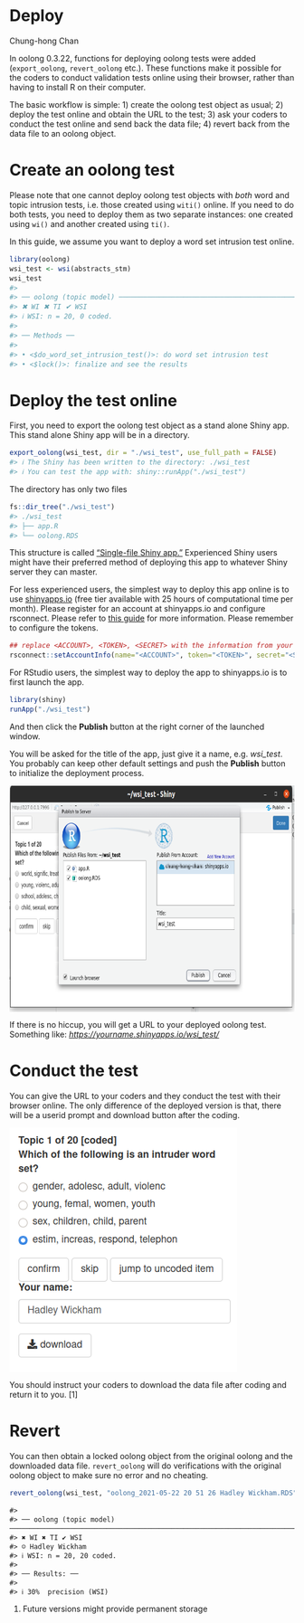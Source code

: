 Deploy
================
Chung-hong Chan

In oolong 0.3.22, functions for deploying oolong tests were added
(`export_oolong`, `revert_oolong` etc.). These functions make it
possible for the coders to conduct validation tests online using their
browser, rather than having to install R on their computer.

The basic workflow is simple: 1) create the oolong test object as usual;
2) deploy the test online and obtain the URL to the test; 3) ask your
coders to conduct the test online and send back the data file; 4) revert
back from the data file to an oolong object.

# Create an oolong test

Please note that one cannot deploy oolong test objects with *both* word
and topic intrusion tests, i.e. those created using `witi()` online. If
you need to do both tests, you need to deploy them as two separate
instances: one created using `wi()` and another created using `ti()`.

In this guide, we assume you want to deploy a word set intrusion test
online.

``` r
library(oolong)
wsi_test <- wsi(abstracts_stm)
wsi_test
#> 
#> ── oolong (topic model) ────────────────────────────────────────────────────────────────────────────────────────────────────────────────────────────────────────
#> ✖ WI ✖ TI ✔ WSI
#> ℹ WSI: n = 20, 0 coded.
#> 
#> ── Methods ──
#> 
#> • <$do_word_set_intrusion_test()>: do word set intrusion test
#> • <$lock()>: finalize and see the results
```

# Deploy the test online

First, you need to export the oolong test object as a stand alone Shiny
app. This stand alone Shiny app will be in a directory.

``` r
export_oolong(wsi_test, dir = "./wsi_test", use_full_path = FALSE)
#> ℹ The Shiny has been written to the directory: ./wsi_test
#> ℹ You can test the app with: shiny::runApp("./wsi_test")
```

The directory has only two files

``` r
fs::dir_tree("./wsi_test")
#> ./wsi_test
#> ├── app.R
#> └── oolong.RDS
```

This structure is called [“Single-file Shiny
app.”](https://shiny.rstudio.com/articles/app-formats.html)
Experienced Shiny users might have their preferred method of deploying
this app to whatever Shiny server they can master.

For less experienced users, the simplest way to deploy this app online
is to use [shinyapps.io](https://www.shinyapps.io/) (free tier available
with 25 hours of computational time per month). Please register for an
account at shinyapps.io and configure rsconnect. Please refer to [this
guide](https://shiny.rstudio.com/articles/shinyapps.html) for more
information. Please remember to configure the tokens.

``` r
## replace <ACCOUNT>, <TOKEN>, <SECRET> with the information from your profile on Shinyapps.io: click Your name -> Tokens
rsconnect::setAccountInfo(name="<ACCOUNT>", token="<TOKEN>", secret="<SECRET>")
```

For RStudio users, the simplest way to deploy the app to shinyapps.io is
to first launch the app.

``` r
library(shiny)
runApp("./wsi_test")
```

And then click the **Publish** button at the right corner of the
launched window.

You will be asked for the title of the app, just give it a name,
e.g. *wsi\_test*. You probably can keep other default settings and push
the **Publish** button to initialize the deployment process.

<img src="vignettes/figures/deploying_shinyappsio.png" align="center" height="400" />

If there is no hiccup, you will get a URL to your deployed oolong test.
Something like: *<https://yourname.shinyapps.io/wsi_test/>*

# Conduct the test

You can give the URL to your coders and they conduct the test with their
browser online. The only difference of the deployed version is that,
there will be a userid prompt and download button after the coding.

<img src="vignettes/figures/oolong_download.png" align="center"/>

You should instruct your coders to download the data file after coding
and return it to you. \[1\]

# Revert

You can then obtain a locked oolong object from the original oolong and
the downloaded data file. `revert_oolong` will do verifications with the
original oolong object to make sure no error and no cheating.

``` r
revert_oolong(wsi_test, "oolong_2021-05-22 20 51 26 Hadley Wickham.RDS")
```

    #> 
    #> ── oolong (topic model) ────────────────────────────────────────────────────────────────────────────────────────────────────────────────────────────────────────
    #> ✖ WI ✖ TI ✔ WSI
    #> ☺ Hadley Wickham
    #> ℹ WSI: n = 20, 20 coded.
    #> 
    #> ── Results: ──
    #> 
    #> ℹ 30%  precision (WSI)

1.  Future versions might provide permanent storage
